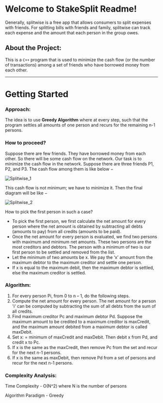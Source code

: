 # Welcome to StakeSplit Readme!

Generally, splitwise is a free app that allows consumers to split expenses with friends. For splitting bills with friends and family, splitwise can track each expense and the amount that each person in the group owes.

## About the Project:

This is a ```C++``` program that is used to minimize the cash flow (or the number of transactions) among a set of friends who have borrowed money from each other. 

---

# Getting Started

### Approach:

The idea is to use **Greedy Algorithm** where at every step, such that the program settles all amounts of one person and recurs for the remaining n-1 persons. 

### How to proceed?

Suppose there are few friends. They have borrowed money from each other. So there will be some cash flow on the network. Our task is to minimize the cash flow in the network. Suppose there are three friends P1, P2, and P3. The cash flow among them is like below −

![Splitwise_1](https://user-images.githubusercontent.com/53916781/126213504-78531a30-4c13-4b56-9688-88e943b3b638.jpg)

This cash flow is not minimum; we have to minimize it. Then the final diagram will be like −

![Splitwise_2](https://user-images.githubusercontent.com/53916781/126213533-f1f2664a-f217-44dc-be37-6f703cf594f6.jpg)

How to pick the first person in such a case? 
- To pick the first person, we first calculate the net amount for every person where the net amount is obtained by subtracting all debts (amounts to pay) from all credits (amounts to be paid). 
- Once the net amount for every person is evaluated, we find two persons with maximum and minimum net amounts. These two persons are the most creditors and debtors. The person with a minimum of two is our first person to be settled and removed from the list. 
- Let the minimum of two amounts be x. We pay the ‘x’ amount from the maximum debtor to the maximum creditor and settle one person. 
- If x is equal to the maximum debit, then the maximum debtor is settled, else the maximum creditor is settled.

### Algorithm:

1. For every person Pi, from 0 to n – 1, do the following steps.
2. Compute the net amount for every person. The net amount for a person 'i' can be computed by subtracting the sum of all debts from the sum of all credits.
3. Find maximum creditor Pc and maximum debtor Pd. Suppose the maximum amount to be credited to a maximum creditor is maxCredit, and the maximum amount debited from a maximum debtor is called maxDebit.
4. Set x: = minimum of maxCredit and maxDebit. Then debit x from Pd, and credit x to Pc.
5. If x is the same as the maxCredit, then remove Pc from the set and recur for the next n-1 persons.
6. If x is the same as maxDebit, then remove Pd from a set of persons and recur for the next n-1 persons.

### Complexity Analysis:

Time Complexity - O(N^2) where N is the number of persons

Algorithm Paradigm - Greedy

